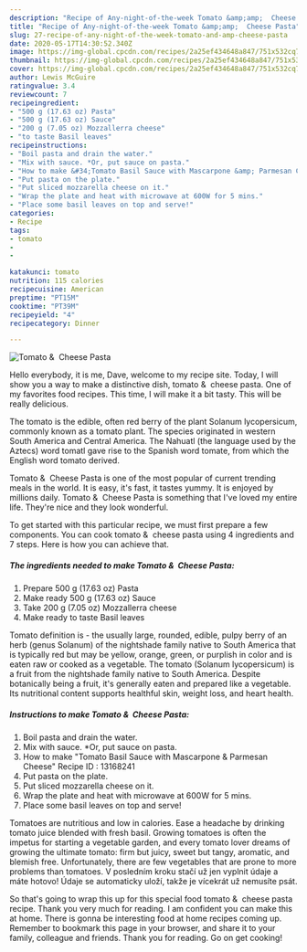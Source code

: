 ```yaml
---
description: "Recipe of Any-night-of-the-week Tomato &amp;amp;  Cheese Pasta"
title: "Recipe of Any-night-of-the-week Tomato &amp;amp;  Cheese Pasta"
slug: 27-recipe-of-any-night-of-the-week-tomato-and-amp-cheese-pasta
date: 2020-05-17T14:30:52.340Z
image: https://img-global.cpcdn.com/recipes/2a25ef434648a847/751x532cq70/tomato-cheese-pasta-recipe-main-photo.jpg
thumbnail: https://img-global.cpcdn.com/recipes/2a25ef434648a847/751x532cq70/tomato-cheese-pasta-recipe-main-photo.jpg
cover: https://img-global.cpcdn.com/recipes/2a25ef434648a847/751x532cq70/tomato-cheese-pasta-recipe-main-photo.jpg
author: Lewis McGuire
ratingvalue: 3.4
reviewcount: 7
recipeingredient:
- "500 g (17.63 oz) Pasta"
- "500 g (17.63 oz) Sauce"
- "200 g (7.05 oz) Mozzallerra cheese"
- "to taste Basil leaves"
recipeinstructions:
- "Boil pasta and drain the water."
- "Mix with sauce. *Or, put sauce on pasta."
- "How to make &#34;Tomato Basil Sauce with Mascarpone &amp; Parmesan Cheese&#34; Recipe ID : 13168241"
- "Put pasta on the plate."
- "Put sliced mozzarella cheese on it."
- "Wrap the plate and heat with microwave at 600W for 5 mins."
- "Place some basil leaves on top and serve!"
categories:
- Recipe
tags:
- tomato
- 
- 

katakunci: tomato   
nutrition: 115 calories
recipecuisine: American
preptime: "PT15M"
cooktime: "PT39M"
recipeyield: "4"
recipecategory: Dinner

---
```



![Tomato &amp;  Cheese Pasta](https://img-global.cpcdn.com/recipes/2a25ef434648a847/751x532cq70/tomato-cheese-pasta-recipe-main-photo.jpg)

Hello everybody, it is me, Dave, welcome to my recipe site. Today, I will show you a way to make a distinctive dish, tomato &amp;  cheese pasta. One of my favorites food recipes. This time, I will make it a bit tasty. This will be really delicious.

The tomato is the edible, often red berry of the plant Solanum lycopersicum, commonly known as a tomato plant. The species originated in western South America and Central America. The Nahuatl (the language used by the Aztecs) word tomatl gave rise to the Spanish word tomate, from which the English word tomato derived.

Tomato &amp;  Cheese Pasta is one of the most popular of current trending meals in the world. It is easy, it's fast, it tastes yummy. It is enjoyed by millions daily. Tomato &amp;  Cheese Pasta is something that I've loved my entire life. They're nice and they look wonderful.


To get started with this particular recipe, we must first prepare a few components. You can cook tomato &amp;  cheese pasta using 4 ingredients and 7 steps. Here is how you can achieve that.

<!--inarticleads1-->

##### The ingredients needed to make Tomato &amp;  Cheese Pasta:

1. Prepare 500 g (17.63 oz) Pasta
1. Make ready 500 g (17.63 oz) Sauce
1. Take 200 g (7.05 oz) Mozzallerra cheese
1. Make ready to taste Basil leaves


Tomato definition is - the usually large, rounded, edible, pulpy berry of an herb (genus Solanum) of the nightshade family native to South America that is typically red but may be yellow, orange, green, or purplish in color and is eaten raw or cooked as a vegetable. The tomato (Solanum lycopersicum) is a fruit from the nightshade family native to South America. Despite botanically being a fruit, it&#39;s generally eaten and prepared like a vegetable. Its nutritional content supports healthful skin, weight loss, and heart health. 

<!--inarticleads2-->

##### Instructions to make Tomato &amp;  Cheese Pasta:

1. Boil pasta and drain the water.
1. Mix with sauce. *Or, put sauce on pasta.
1. How to make &#34;Tomato Basil Sauce with Mascarpone &amp; Parmesan Cheese&#34; Recipe ID : 13168241
1. Put pasta on the plate.
1. Put sliced mozzarella cheese on it.
1. Wrap the plate and heat with microwave at 600W for 5 mins.
1. Place some basil leaves on top and serve!


Tomatoes are nutritious and low in calories. Ease a headache by drinking tomato juice blended with fresh basil. Growing tomatoes is often the impetus for starting a vegetable garden, and every tomato lover dreams of growing the ultimate tomato: firm but juicy, sweet but tangy, aromatic, and blemish free. Unfortunately, there are few vegetables that are prone to more problems than tomatoes. V posledním kroku stačí už jen vyplnit údaje a máte hotovo! Údaje se automaticky uloží, takže je vícekrát už nemusíte psát. 

So that's going to wrap this up for this special food tomato &amp;  cheese pasta recipe. Thank you very much for reading. I am confident you can make this at home. There is gonna be interesting food at home recipes coming up. Remember to bookmark this page in your browser, and share it to your family, colleague and friends. Thank you for reading. Go on get cooking!
